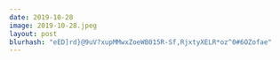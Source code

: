 ```yaml
---
date: 2019-10-28
image: 2019-10-28.jpeg
layout: post
blurhash: "eED]rd}@9uV?xupMMwxZoeWB015R-Sf,RjxtyXELR*oz^0#6OZofae"
---
```



